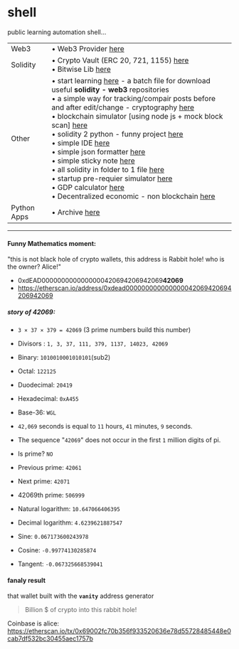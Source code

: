 # shell
public learning automation shell...

|||
| ----   | ---- |
| Web3   | • Web3 Provider [here](https://github.com/mosi-sol/shell/tree/main/Web3Provider) |
| Solidity | • Crypto Vault (ERC 20, 721, 1155) [here](https://github.com/mosi-sol/shell/tree/main/CryptoVault) <br /> •  Bitwise Lib [here](https://github.com/mosi-sol/shell/tree/main/BitwiseLib) |
| Other  | •  start learning [here](https://github.com/mosi-sol/shell/tree/main/start-learning) - a batch file for download useful **solidity - web3** repositories <br /> •  a simple way for tracking/compair posts before and after edit/change - cryptography [here](https://github.com/mosi-sol/shell/tree/main/nodejs-cryptography) <br /> •  blockchain simulator [using node js + mock block scan] [here](https://github.com/mosi-sol/shell/tree/main/Blockchain%20Simulator) <br /> •  solidity 2 python - funny project [here](https://github.com/mosi-sol/shell/tree/main/Translate%20Solidity%202%20python) <br /> •  simple IDE [here](https://github.com/mosi-sol/shell/tree/main/ide) <br /> •  simple json formatter [here](https://github.com/mosi-sol/shell/tree/main/JsonFormatter) <br /> •  simple sticky note [here](https://github.com/mosi-sol/shell/tree/main/sticky%20notes) <br /> •  all solidity in folder to 1 file [here](https://github.com/mosi-sol/shell/tree/main/solidity_files_2_one_file) <br /> •  startup pre-requier simulator [here](https://github.com/mosi-sol/shell/tree/main/StartupSimulator) <br /> •  GDP calculator [here](https://github.com/mosi-sol/shell/tree/main/GDP-calculator) <br /> •  Decentralized economic - non blockchain [here](https://github.com/mosi-sol/shell/tree/main/Decentralized%20Economic%20System%20-%20non%20Blockchain) |
| Python Apps | • Archive [here](https://github.com/mosi-sol/shell/tree/main/PyApps) |

---

#### Funny Mathematics moment:
"this is not black hole of crypto wallets, this address is Rabbit hole! who is the owner? Alice!"
- 0xdEAD0000000000000000420694206942069**42069**
- https://etherscan.io/address/0xdead000000000000000042069420694206942069

##### story of 42069:
- `3 × 37 × 379 = 42069` (3 prime numbers build this number)
- Divisors :   `1, 3, 37, 111, 379, 1137, 14023, 42069`

- Binary: `1010010001010101`(sub2)
- Octal: `122125`
- Duodecimal: `20419`
- Hexadecimal: `0xA455`
- Base-36: `WGL`

- `42,069` seconds is equal to `11` hours, `41` minutes, `9` seconds.

- The sequence "`42069`" does not occur in the first `1` million digits of pi.

- Is prime? `NO`
- Previous prime: `42061`
- Next prime: `42071`
- 42069th prime: `506999`

- Natural logarithm: `10.647066406395`
- Decimal logarithm: `4.6239621887547`
- Sine: `0.067173600243978`
- Cosine: `-0.99774130285874`
- Tangent: `-0.067325668539041`

#### fanaly result
that wallet built with the **`vanity`** address generator

> Billion $ of crypto into this rabbit hole!

Coinbase is alice: https://etherscan.io/tx/0x69002fc70b356f933520636e78d55728485448e0cab7df532bc30455aec1757b
